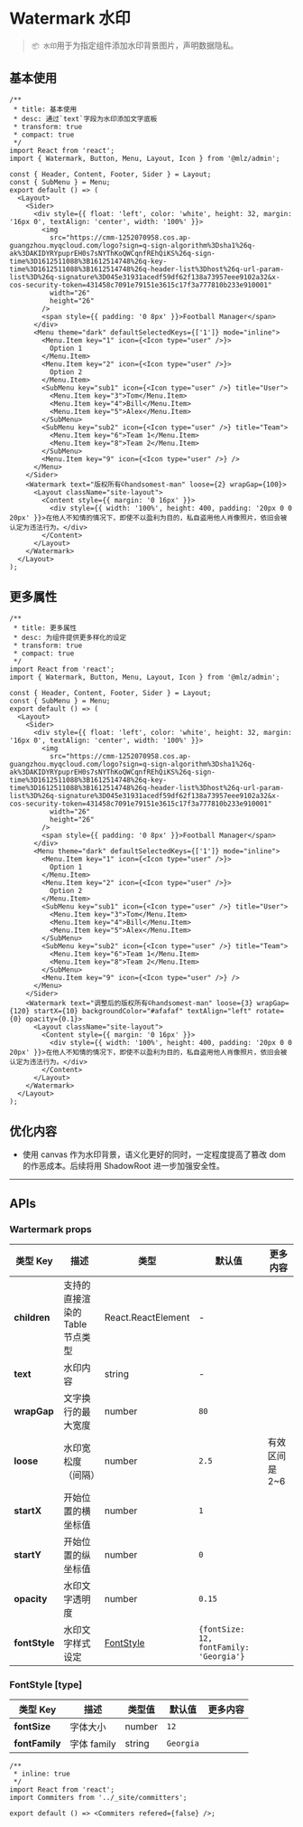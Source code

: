 # Watermark 水印

> `📦 水印`用于为指定组件添加水印背景图片，声明数据隐私。

## 基本使用

```tsx
/**
 * title: 基本使用
 * desc: 通过`text`字段为水印添加文字底板
 * transform: true
 * compact: true
 */
import React from 'react';
import { Watermark, Button, Menu, Layout, Icon } from '@mlz/admin';

const { Header, Content, Footer, Sider } = Layout;
const { SubMenu } = Menu;
export default () => (
  <Layout>
    <Sider>
      <div style={{ float: 'left', color: 'white', height: 32, margin: '16px 0', textAlign: 'center', width: '100%' }}>
        <img
          src="https://cmm-1252070958.cos.ap-guangzhou.myqcloud.com/logo?sign=q-sign-algorithm%3Dsha1%26q-ak%3DAKIDYRYpuprEH0s7sNYThKoQWCqnfREhQiKS%26q-sign-time%3D1612511088%3B1612514748%26q-key-time%3D1612511088%3B1612514748%26q-header-list%3Dhost%26q-url-param-list%3D%26q-signature%3D045e31931acedf59df62f138a73957eee9102a32&x-cos-security-token=431458c7091e79151e3615c17f3a777810b233e910001"
          width="26"
          height="26"
        />
        <span style={{ padding: '0 8px' }}>Football Manager</span>
      </div>
      <Menu theme="dark" defaultSelectedKeys={['1']} mode="inline">
        <Menu.Item key="1" icon={<Icon type="user" />}>
          Option 1
        </Menu.Item>
        <Menu.Item key="2" icon={<Icon type="user" />}>
          Option 2
        </Menu.Item>
        <SubMenu key="sub1" icon={<Icon type="user" />} title="User">
          <Menu.Item key="3">Tom</Menu.Item>
          <Menu.Item key="4">Bill</Menu.Item>
          <Menu.Item key="5">Alex</Menu.Item>
        </SubMenu>
        <SubMenu key="sub2" icon={<Icon type="user" />} title="Team">
          <Menu.Item key="6">Team 1</Menu.Item>
          <Menu.Item key="8">Team 2</Menu.Item>
        </SubMenu>
        <Menu.Item key="9" icon={<Icon type="user" />} />
      </Menu>
    </Sider>
    <Watermark text="版权所有©️handsomest-man" loose={2} wrapGap={100}>
      <Layout className="site-layout">
        <Content style={{ margin: '0 16px' }}>
          <div style={{ width: '100%', height: 400, padding: '20px 0 0 20px' }}>在他人不知情的情况下，即使不以盈利为目的，私自盗用他人肖像照片，依旧会被认定为违法行为。</div>
        </Content>
      </Layout>
    </Watermark>
  </Layout>
);
```

## 更多属性

```tsx
/**
 * title: 更多属性
 * desc: 为组件提供更多样化的设定
 * transform: true
 * compact: true
 */
import React from 'react';
import { Watermark, Button, Menu, Layout, Icon } from '@mlz/admin';

const { Header, Content, Footer, Sider } = Layout;
const { SubMenu } = Menu;
export default () => (
  <Layout>
    <Sider>
      <div style={{ float: 'left', color: 'white', height: 32, margin: '16px 0', textAlign: 'center', width: '100%' }}>
        <img
          src="https://cmm-1252070958.cos.ap-guangzhou.myqcloud.com/logo?sign=q-sign-algorithm%3Dsha1%26q-ak%3DAKIDYRYpuprEH0s7sNYThKoQWCqnfREhQiKS%26q-sign-time%3D1612511088%3B1612514748%26q-key-time%3D1612511088%3B1612514748%26q-header-list%3Dhost%26q-url-param-list%3D%26q-signature%3D045e31931acedf59df62f138a73957eee9102a32&x-cos-security-token=431458c7091e79151e3615c17f3a777810b233e910001"
          width="26"
          height="26"
        />
        <span style={{ padding: '0 8px' }}>Football Manager</span>
      </div>
      <Menu theme="dark" defaultSelectedKeys={['1']} mode="inline">
        <Menu.Item key="1" icon={<Icon type="user" />}>
          Option 1
        </Menu.Item>
        <Menu.Item key="2" icon={<Icon type="user" />}>
          Option 2
        </Menu.Item>
        <SubMenu key="sub1" icon={<Icon type="user" />} title="User">
          <Menu.Item key="3">Tom</Menu.Item>
          <Menu.Item key="4">Bill</Menu.Item>
          <Menu.Item key="5">Alex</Menu.Item>
        </SubMenu>
        <SubMenu key="sub2" icon={<Icon type="user" />} title="Team">
          <Menu.Item key="6">Team 1</Menu.Item>
          <Menu.Item key="8">Team 2</Menu.Item>
        </SubMenu>
        <Menu.Item key="9" icon={<Icon type="user" />} />
      </Menu>
    </Sider>
    <Watermark text="调整后的版权所有©️handsomest-man" loose={3} wrapGap={120} startX={10} backgroundColor="#afafaf" textAlign="left" rotate={0} opacity={0.1}>
      <Layout className="site-layout">
        <Content style={{ margin: '0 16px' }}>
          <div style={{ width: '100%', height: 400, padding: '20px 0 0 20px' }}>在他人不知情的情况下，即使不以盈利为目的，私自盗用他人肖像照片，依旧会被认定为违法行为。</div>
        </Content>
      </Layout>
    </Watermark>
  </Layout>
);
```

## 优化内容

- 使用 canvas 作为水印背景，语义化更好的同时，一定程度提高了篡改 dom 的作恶成本。后续将用 ShadowRoot 进一步加强安全性。

---

## APIs

### Wartermark props

| 类型 Key      | 描述                            | 类型                         | 默认值                                  | 更多内容       |
| ------------- | ------------------------------- | ---------------------------- | --------------------------------------- | -------------- |
| **children**  | 支持的直接渲染的 Table 节点类型 | React.ReactElement           | -                                       |                |
| **text**      | 水印内容                        | string                       | -                                       |                |
| **wrapGap**   | 文字换行的最大宽度              | number                       | `80`                                    |                |
| **loose**     | 水印宽松度（间隔）              | number                       | `2.5`                                   | 有效区间是 2~6 |
| **startX**    | 开始位置的横坐标值              | number                       | `1`                                     |                |
| **startY**    | 开始位置的纵坐标值              | number                       | `0`                                     |                |
| **opacity**   | 水印文字透明度                  | number                       | `0.15`                                  |                |
| **fontStyle** | 水印文字样式设定                | [FontStyle](#fontstyle-type) | `{fontSize: 12, fontFamily: 'Georgia'}` |                |

### FontStyle [type]

| 类型 Key       | 描述        | 类型值 | 默认值    | 更多内容 |
| -------------- | ----------- | ------ | --------- | -------- |
| **fontSize**   | 字体大小    | number | `12`      |          |
| **fontFamily** | 字体 family | string | `Georgia` |          |

```tsx
/**
 * inline: true
 */
import React from 'react';
import Commiters from '../_site/committers';

export default () => <Commiters refered={false} />;
```
